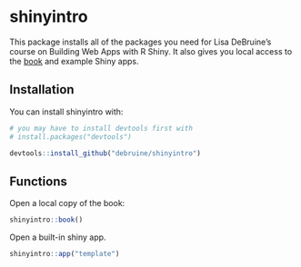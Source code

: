 
<!-- README.md is generated from README.Rmd. Please edit that file -->

# shinyintro

<!-- badges: start -->
<!-- badges: end -->

This package installs all of the packages you need for Lisa DeBruine’s
course on Building Web Apps with R Shiny. It also gives you local access
to the [book](https://debruine/github.io/shinyintro) and example Shiny
apps.

## Installation

You can install shinyintro with:

``` r
# you may have to install devtools first with 
# install.packages("devtools")

devtools::install_github("debruine/shinyintro")
```

## Functions

Open a local copy of the book:

``` r
shinyintro::book()
```

Open a built-in shiny app.

``` r
shinyintro::app("template")
```
